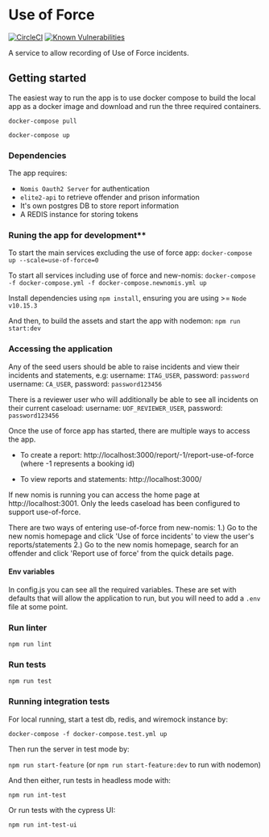 # Use of Force
[![CircleCI](https://circleci.com/gh/ministryofjustice/use-of-force/tree/master.svg?style=svg)](https://circleci.com/gh/ministryofjustice/use-of-force)
[![Known Vulnerabilities](https://snyk.io/test/github/ministryofjustice/use-of-force/badge.svg)](https://snyk.io/test/github/ministryofjustice/use-of-force)

A service to allow recording of Use of Force incidents.

## Getting started
The easiest way to run the app is to use docker compose to build the local app as a docker image and download and run the three required containers.

`docker-compose pull`

`docker-compose up`

### Dependencies
The app requires: 
* `Nomis Oauth2 Server` for authentication
* `elite2-api` to retrieve offender and prison information
* It's own postgres DB to store report information
* A REDIS instance for storing tokens

### Runing the app for development**

To start the main services excluding the use of force app: 
`docker-compose up --scale=use-of-force=0`

To start all services including use of force and new-nomis: 
`docker-compose -f docker-compose.yml -f docker-compose.newnomis.yml up`

Install dependencies using `npm install`, ensuring you are using >= `Node v10.15.3`

And then, to build the assets and start the app with nodemon:
`npm run start:dev`

### Accessing the application

Any of the seed users should be able to raise incidents and view their incidents and statements, e.g:
username: `ITAG_USER`, password: `password`
username: `CA_USER`,   password: `password123456`


There is a reviewer user who will additionally be able to see all incidents on their current caseload:
username: `UOF_REVIEWER_USER`, password: `password123456`

Once the use of force app has started, there are multiple ways to access the app.

* To create a report: 
http://localhost:3000/report/-1/report-use-of-force (where -1 represents a booking id)

* To view reports and statements: 
http://localhost:3000/

If new nomis is running you can access the home page at http://localhost:3001. 
Only the leeds caseload has been configured to support use-of-force.

There are two ways of entering use-of-force from new-nomis:
1.) Go to the new nomis homepage and click 'Use of force incidents' to view the user's reports/statements
2.) Go to the new nomis homepage, search for an offender and click 'Report use of force' from the quick details page.

#### Env variables
In config.js you can see all the required variables. These are set with defaults that will allow the application to run, but you will need to add a `.env` file at some point.

### Run linter

`npm run lint`

### Run tests

`npm run test`

### Running integration tests

For local running, start a test db, redis, and wiremock instance by:

`docker-compose -f docker-compose.test.yml up`

Then run the server in test mode by:

`npm run start-feature` (or `npm run start-feature:dev` to run with nodemon)

And then either, run tests in headless mode with:

`npm run int-test`
 
Or run tests with the cypress UI:

`npm run int-test-ui`